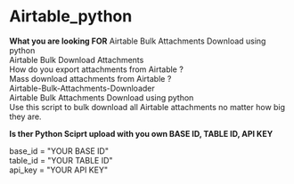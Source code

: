 # Airtable_python
**What you are looking FOR**
Airtable Bulk Attachments Download using python<br>
Airtable Bulk Download Attachments<br>
How do you export attachments from Airtable ?<br>
Mass download attachments from Airtable ?<br>
Airtable-Bulk-Attachments-Downloader<br>
Airtable Bulk Attachments Download using python<br>
Use this script to bulk download all Airtable attachments no matter how big they are.<br>


**Is ther Python Sciprt upload with you own BASE ID, TABLE ID, API KEY**

base_id = "YOUR BASE ID"<br>
table_id = "YOUR TABLE ID"<br>
api_key = "YOUR API KEY"<br>
